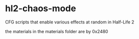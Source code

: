 # hl2-chaos-mode
 CFG scripts that enable various effects at random in Half-Life 2

 the materials in the materials folder are by 0x2480
